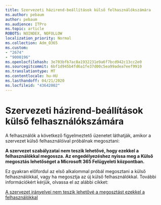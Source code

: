 ```yaml
---
title: Szervezeti házirend-beállítások külső felhasználókszámára
ms.author: pebaum
author: pebaum
ms.audience: ITPro
ms.topic: article
ROBOTS: NOINDEX, NOFOLLOW
localization_priority: Normal
ms.collection: Adm_O365
ms.custom:
- "2674"
- "9000196"
ms.openlocfilehash: 3e703bfb7ac8a1932231e9a6f7bcd942c13cc2e0
ms.sourcegitcommit: 6bf1d945b4fd6a1fe37d00c5ea99adea7eef9910
ms.translationtype: MT
ms.contentlocale: hu-HU
ms.lasthandoff: 04/21/2020
ms.locfileid: "43642002"
---
```

# <a name="organization-policy-settings-for-external-users"></a>Szervezeti házirend-beállítások külső felhasználókszámára

A felhasználók a következő figyelmeztető üzenetet láthatják, amikor a szervezet külső felhasználóival próbálnak megosztani: 

   **A szervezet szabályzatai nem teszik lehetővé, hogy ezekkel a felhasználókkal megossza. Az engedélyezéshez nyissa meg a Külső megosztás lehetőséget a Microsoft 365 Felügyeleti központban.** 

Ez gyakran előfordul az első alkalommal próbál megosztani a külső felhasználókkal, vagy ha megosztja az új külső felhasználókkal. További információkért kérjük, olvassa el az alábbi cikket:

[A szervezet irányelvei nem teszik lehetővé a megosztást ezekkel a felhasználókkal](https://docs.microsoft.com/sharepoint/support/administration/organization-policies-do-not-allow-you-to-share-with-users-error)






